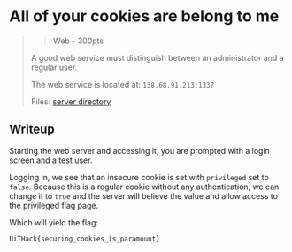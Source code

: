 # All of your cookies are belong to me

> > Web - 300pts
> 
> A good web service must distinguish between an administrator and a regular user.
> 
> The web service is located at: `138.68.91.213:1337`
> 
> Files: [server directory](./src/)

## Writeup

Starting the web server and accessing it, you are prompted with a login screen and a test user.

Logging in, we see that an insecure cookie is set with `privileged` set to `false`.
Because this is a regular cookie without any authentication, we can change it to `true` and the server will believe the value and allow access to the privileged flag page.

Which will yield the flag:

`UiTHack{securing_cookies_is_paramount}`
